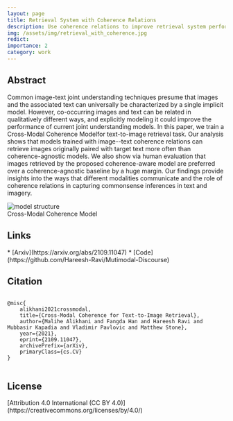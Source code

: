 ```yaml
---
layout: page
title: Retrieval System with Coherence Relations
description: Use coherence relations to improve retrieval system performance
img: /assets/img/retrieval_with_coherence.jpg
redict:
importance: 2
category: work
---
```


<h2> Abstract </h2>
<p> Common image-text joint understanding techniques presume that images and the associated text can universally be characterized by a single implicit model. However, co-occurring images and text can be related in qualitatively different ways, and explicitly modeling it could improve the performance of current joint understanding models. In this paper, we train a Cross-Modal Coherence Modelfor text-to-image retrieval task. Our analysis shows that models trained with image--text coherence relations can retrieve images originally paired with target text more often than coherence-agnostic models. We also show via human evaluation that images retrieved by the proposed coherence-aware model are preferred over a coherence-agnostic baseline by a huge margin. Our findings provide insights into the ways that different modalities communicate and the role of coherence relations in capturing commonsense inferences in text and imagery. </p>

<div class="row">
    <div class="col-sm mt-3 mt-md-0">
        <img class="img-fluid rounded z-depth-1" alt='model structure' src="{{ '/assets/img/retrieval_with_coherence.jpg' | relative_url }}" alt="" title="example image"/>
    </div>
</div>
<div class="caption">
    Cross-Modal Coherence Model
</div>

<h2> Links </h2>
* [Arxiv](https://arxiv.org/abs/2109.11047) 
* [Code](https://github.com/Hareesh-Ravi/Mutimodal-Discourse) 

<h2> Citation </h2>
<pre>
<code>
@misc{
    alikhani2021crossmodal,
    title={Cross-Modal Coherence for Text-to-Image Retrieval}, 
    author={Malihe Alikhani and Fangda Han and Hareesh Ravi and Mubbasir Kapadia and Vladimir Pavlovic and Matthew Stone},
    year={2021},
    eprint={2109.11047},
    archivePrefix={arXiv},
    primaryClass={cs.CV}
}
</code>
</pre>

<h2> License </h2>
[Attribution 4.0 International (CC BY 4.0)](https://creativecommons.org/licenses/by/4.0/)